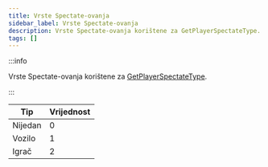 ```yaml
---
title: Vrste Spectate-ovanja
sidebar_label: Vrste Spectate-ovanja
description: Vrste Spectate-ovanja korištene za GetPlayerSpectateType.
tags: []
---
```


:::info

Vrste Spectate-ovanja korištene za [GetPlayerSpectateType](../functions/GetPlayerSpectateType).

:::

| Tip     | Vrijednost |
| ------- | ---------- |
| Nijedan | 0          |
| Vozilo  | 1          |
| Igrač   | 2          |
